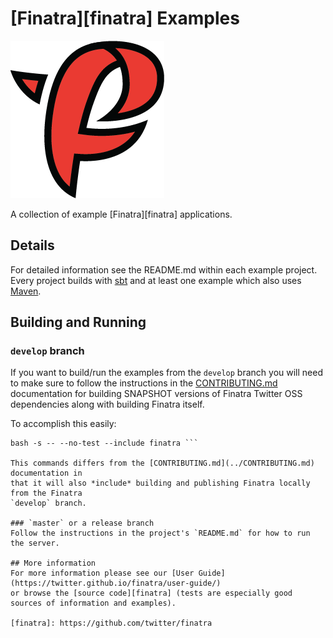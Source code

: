 # [Finatra][finatra] Examples

![finatra logo](../finatra_logo.png)

A collection of example [Finatra][finatra] applications.

## Details
For detailed information see the README.md within each
example project. Every project builds with [sbt](http://www.scala-sbt.org/) and
at least one example which also uses [Maven](http://maven.apache.org).


## Building and Running

### `develop` branch
If you want to build/run the examples from the `develop` branch you will need to
make sure to follow the instructions in the
[CONTRIBUTING.md](../CONTRIBUTING.md) documentation for building SNAPSHOT
versions of Finatra Twitter OSS dependencies along with building Finatra itself. 

To accomplish this easily:

``` curl -s https://raw.githubusercontent.com/twitter/dodo/develop/bin/build |
bash -s -- --no-test --include finatra ```

This commands differs from the [CONTRIBUTING.md](../CONTRIBUTING.md) documentation in
that it will also *include* building and publishing Finatra locally from the Finatra
`develop` branch.

### `master` or a release branch
Follow the instructions in the project's `README.md` for how to run the server.

## More information
For more information please see our [User Guide](https://twitter.github.io/finatra/user-guide/)
or browse the [source code][finatra] (tests are especially good sources of information and examples).

[finatra]: https://github.com/twitter/finatra
